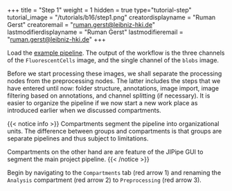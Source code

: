 +++
title = "Step 1"
weight = 1
hidden = true
type="tutorial-step"
tutorial_image = "/tutorials/b16/step1.png"
creatordisplayname = "Ruman Gerst"
creatoremail = "ruman.gerst@leibniz-hki.de"
lastmodifierdisplayname = "Ruman Gerst"
lastmodifieremail = "ruman.gerst@leibniz-hki.de"
+++

Load the [example pipeline](/tutorials/b16/Tutorial_B16.zip). The output of the workflow is the three channels of the `FluorescentCells` image, and the single channel of the `blobs` image.

Before we start processing these images, we shall separate the processing nodes from the preprocessing nodes. The latter includes the steps that  we have entered until now: folder structure, annotations, image import, image filtering based on annotations, and channel splitting (if necessary). It is easier to organize the pipeline if we now start a new work place as introduced earlier when we discussed compartments.  

{{< notice info >}}
Compartments segment the pipeline into organizational units. The difference between groups and compartments is that groups are separate pipelines and thus subject to limitations.

Compartments on the other hand are are feature of the JIPipe GUI to segment the main project pipeline.
{{< /notice >}}

Begin by navigating to the `Compartments` tab (red arrow 1) and renaming the `Analysis` compartment (red arrow 2) to `Preprocessing` (red arrow 3). 